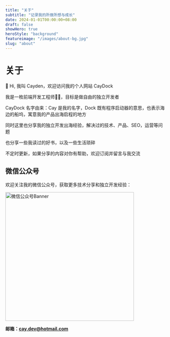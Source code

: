 ```yaml
---
title: "关于"
subtitle: "记录我的所做所想与成长"
date: 2024-01-01T00:00:00+08:00
draft: false
showHero: true
heroStyle: "background"
featureimage: "/images/about-bg.jpg"
slug: "about"
---
```


# 关于

👋 Hi, 我叫 Cayden，欢迎访问我的个人网站 CayDock

我是一枚前端开发工程师👨‍💻，目标是做自由的独立开发者

CayDock 名字由来：Cay 是我的名字，Dock 既有程序启动器的意思，也表示海边的船坞，寓意我的产品出海启程的地方

同时这里也分享我的独立开发出海经验，解决过的技术、产品、SEO，运营等问题

也分享一些我读过的好书，以及一些生活琐碎

不定时更新，如果分享的内容对你有帮助，欢迎订阅并留言与我交流

## 微信公众号

欢迎关注我的微信公众号，获取更多技术分享和独立开发经验：

<img src="/images/wechat_banner.jpg" alt="微信公众号Banner" style="width: 400px; height: auto;">

**邮箱：cay.dev@hotmail.com**
